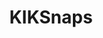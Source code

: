 ---
title: KIKSnaps
crosslinks:
- purplehailstorm
- KikiPawg
- Clarabelle_Says
- FrancescaOcean
- Sexsells
- XXXcitedBrunette
- cheeky_olive
- Emmycity
- noellespanties
- laineylove
- livven
- SonjaHaze
- u_imguralbumbot
- CeliaKat
- CarliKanePorn
- beelzebella
- MarieClaire
- thecraze92
- sarah_xxx
- LaineyBae
---